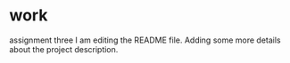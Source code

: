 # work
assignment three
I am editing the README file. Adding some more details about the project description.


